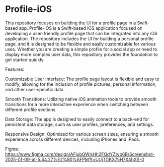 # Profile-iOS
This repository focuses on building the UI for a profile page in a Swift-based app. Profile-iOS is a Swift-based iOS application focused on developing a user-friendly profile page that can be integrated into any iOS application. The repository includes the UI for building a personal profile page, and it is designed to be flexible and easily customizable for various uses. Whether you are creating a simple profile for a social app or need to display more complex user data, this repository provides the foundation to get started quickly.

Features:

Customizable User Interface: The profile page layout is flexible and easy to modify, allowing for the inclusion of profile pictures, personal information, and other user-specific data.

Smooth Transitions: Utilizing native iOS animation tools to provide smooth transitions for a more interactive experience when switching between different profile sections.

Data Storage: The app is designed to easily connect to a back-end for persistent data storage, such as user profiles, preferences, and settings.

Responsive Design: Optimized for various screen sizes, ensuring a smooth experience across different devices, including iPhones and iPads.

Figma: https://www.figma.com/design/AFiubGWlsHh2FQdYZtvb6B/Screenshot-2025-01-09-at-5.44.27%E2%80%AFPM?t=UUjTGKX75H7X4hXS-0
